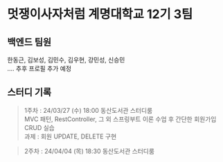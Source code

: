 # 멋쟁이사자처럼 계명대학교 12기 3팀

## 백엔드 팀원
한동근, 김보성, 김민수, 김우현, 강민성, 신승민  
.... 추후 프로필 추가 예정

## 스터디 기록
> 1주차 : 24/03/27 (수) 18:00 동산도서관 스터디룸  
MVC 패턴, RestController, 그 외 스프링부트 이론 수업 후 간단한 회원가입 CRUD 실습  
과제 : 회원 UPDATE, DELETE 구현

> 2주차 : 24/04/04 (목) 18:30 동산도서관 스터디룸  
